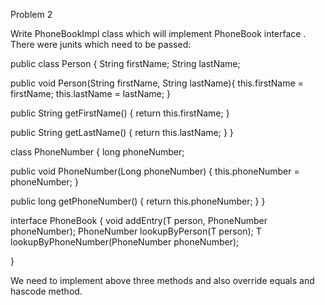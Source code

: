 Problem 2

Write PhoneBookImpl class which will implement PhoneBook interface . There were junits which need to be passed:

public class Person {
String firstName;
String lastName;
 
public void Person(String firstName, String lastName){
this.firstName = firstName;
this.lastName = lastName;
}
 
public String getFirstName() {
return this.firstName;
}
 
 
public String getLastName() {
return this.lastName;
}
}
 
class PhoneNumber {
long phoneNumber;
 
public void PhoneNumber(Long phoneNumber) {
this.phoneNumber = phoneNumber;
}
 
public long getPhoneNumber() {
return this.phoneNumber;
}
}
 
interface PhoneBook <PhoneNumber>{
void addEntry(T person, PhoneNumber phoneNumber);
PhoneNumber lookupByPerson(T person);
				T lookupByPhoneNumber(PhoneNumber phoneNumber);
 
}

 
We need to implement above three methods and also override equals and hascode method.


